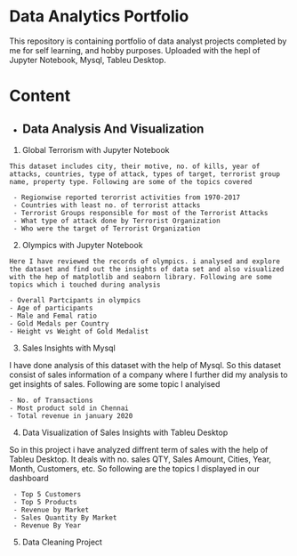 # Data Analytics Portfolio

This repository is containing portfolio of data analyst projects completed by me for self learning, and hobby purposes. Uploaded with the hepl of Jupyter Notebook, Mysql, Tableu Desktop.

# Content  

 
 - ## Data Analysis And Visualization

  1) Global Terrorism with Jupyter Notebook
 
    This dataset includes city, their motive, no. of kills, year of attacks, countries, type of attack, types of target, terrorist group name, property type. Following are some of the topics covered
  
     - Regionwise reported terorrist activities from 1970-2017
     - Countries with least no. of terrorist attacks
     - Terrorist Groups responsible for most of the Terrorist Attacks
     - What type of attack done by Terrorist Organization
     - Who were the target of Terrorist Organization
     
     
  2) Olympics with Jupyter Notebook
 
    Here I have reviewed the records of olympics. i analysed and explore the dataset and find out the insights of data set and also visualized with the hep of matplotlib and seaborn library. Following are some topics which i touched during analysis
    
    - Overall Partcipants in olympics
    - Age of participants
    - Male and Femal ratio
    - Gold Medals per Country
    - Height vs Weight of Gold Medalist
    

 3) Sales Insights with Mysql
   
   I have done analysis of this dataset with  the help of Mysql. So this dataset consist of sales information of a company where I further did my analysis to get insights of sales. Following are some topic I analyised
   
    - No. of Transactions
    - Most product sold in Chennai
    - Total revenue in january 2020
    

4) Data Visualization of Sales Insights with Tableu Desktop

  So in this project i have analyzed diffrent term of sales with the help of Tableu Desktop. It deals with no. sales QTY, Sales Amount, Cities, Year, Month, Customers, etc. So following are the topics I displayed in our dashboard
   
     - Top 5 Customers
     - Top 5 Products
     - Revenue by Market
     - Sales Quantity By Market
     - Revenue By Year
     
 5) Data Cleaning Project
